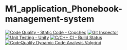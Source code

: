 # M1_application_Phonebook-management-system
[![Code Quality - Static Code - Cppchec](https://github.com/vishnukumar25/M1_application_Phonebook-management-system/actions/workflows/c-cpp.yml/badge.svg)](https://github.com/vishnukumar25/M1_application_Phonebook-management-system/actions/workflows/c-cpp.yml)
[![Git Inspector](https://github.com/vishnukumar25/M1_application_Phonebook-management-system/actions/workflows/.gitinspector.yml/badge.svg)](https://github.com/vishnukumar25/M1_application_Phonebook-management-system/actions/workflows/.gitinspector.yml)
[![Unit Testing - Unity](https://github.com/vishnukumar25/M1_application_Phonebook-management-system/actions/workflows/.Unittesting.yml/badge.svg)](https://github.com/vishnukumar25/M1_application_Phonebook-management-system/actions/workflows/.Unittesting.yml)
[![C/C++ CI - Build Status](https://github.com/vishnukumar25/M1_application_Phonebook-management-system/actions/workflows/.linux.yml/badge.svg)](https://github.com/vishnukumar25/M1_application_Phonebook-management-system/actions/workflows/.linux.yml)
[![CodeQuality Dynamic Code Analysis Valgrind](https://github.com/vishnukumar25/M1_application_Phonebook-management-system/actions/workflows/valgrind.yml/badge.svg)](https://github.com/vishnukumar25/M1_application_Phonebook-management-system/actions/workflows/valgrind.yml)
